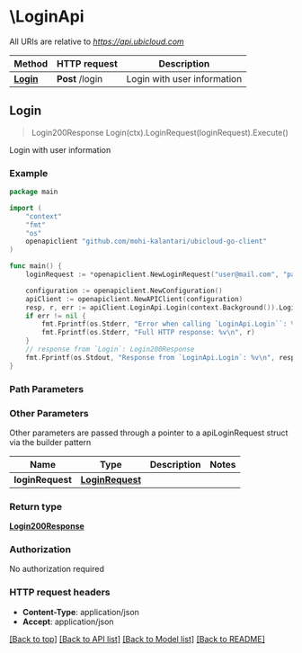 # \LoginApi

All URIs are relative to *https://api.ubicloud.com*

Method | HTTP request | Description
------------- | ------------- | -------------
[**Login**](LoginApi.md#Login) | **Post** /login | Login with user information



## Login

> Login200Response Login(ctx).LoginRequest(loginRequest).Execute()

Login with user information

### Example

```go
package main

import (
    "context"
    "fmt"
    "os"
    openapiclient "github.com/mohi-kalantari/ubicloud-go-client"
)

func main() {
    loginRequest := *openapiclient.NewLoginRequest("user@mail.com", "password") // LoginRequest | 

    configuration := openapiclient.NewConfiguration()
    apiClient := openapiclient.NewAPIClient(configuration)
    resp, r, err := apiClient.LoginApi.Login(context.Background()).LoginRequest(loginRequest).Execute()
    if err != nil {
        fmt.Fprintf(os.Stderr, "Error when calling `LoginApi.Login``: %v\n", err)
        fmt.Fprintf(os.Stderr, "Full HTTP response: %v\n", r)
    }
    // response from `Login`: Login200Response
    fmt.Fprintf(os.Stdout, "Response from `LoginApi.Login`: %v\n", resp)
}
```

### Path Parameters



### Other Parameters

Other parameters are passed through a pointer to a apiLoginRequest struct via the builder pattern


Name | Type | Description  | Notes
------------- | ------------- | ------------- | -------------
 **loginRequest** | [**LoginRequest**](LoginRequest.md) |  | 

### Return type

[**Login200Response**](Login200Response.md)

### Authorization

No authorization required

### HTTP request headers

- **Content-Type**: application/json
- **Accept**: application/json

[[Back to top]](#) [[Back to API list]](../README.md#documentation-for-api-endpoints)
[[Back to Model list]](../README.md#documentation-for-models)
[[Back to README]](../README.md)

